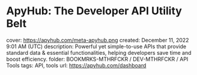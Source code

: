 # ApyHub: The Developer API Utility Belt

cover: https://apyhub.com/meta-apyhub.png
created: December 11, 2022 9:01 AM (UTC)
description: Powerful yet simple-to-use APIs that provide standard data & essential functionalities, helping developers save time and boost efficiency.
folder: BOOKMRKS-MTHRFCKR / DEV-MTHRFCKR / API Tools
tags: API, tools
url: https://apyhub.com/dashboard